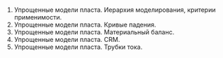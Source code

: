 <br>

1. Упрощенные модели пласта. Иерархия моделирования, критерии применимости.
2. Упрощенные модели пласта. Кривые падения.
3. Упрощенные модели пласта. Материальный баланс.
4. Упрощенные модели пласта. CRM.
5. Упрощенные модели пласта. Трубки тока.